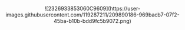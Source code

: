 <p align="center">
![2326933853060C9609](https://user-images.githubusercontent.com/119287211/209890186-969bacb7-07f2-45ba-b10b-bdd9fc5b9072.png)
</p>
